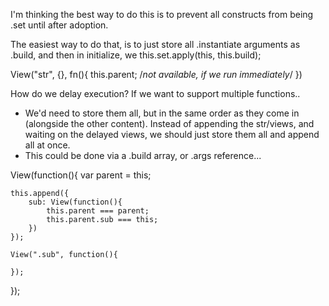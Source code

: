 I'm thinking the best way to do this is to prevent all constructs from being .set until after adoption.

The easiest way to do that, is to just store all .instantiate arguments as .build, and then in initialize, we this.set.apply(this, this.build);








View("str", {}, fn(){ this.parent; /*not available, if we run immediately*/ })

How do we delay execution?  If we want to support multiple functions.. 
- We'd need to store them all, but in the same order as they come in (alongside the other content).  Instead of appending the str/views, and waiting on the delayed views, we should just store them all and append all at once.
- This could be done via a .build array, or .args reference...

View(function(){
	var parent = this;

	this.append({
		sub: View(function(){
			this.parent === parent;
			this.parent.sub === this;
		})
	});

	View(".sub", function(){

	});



}); 